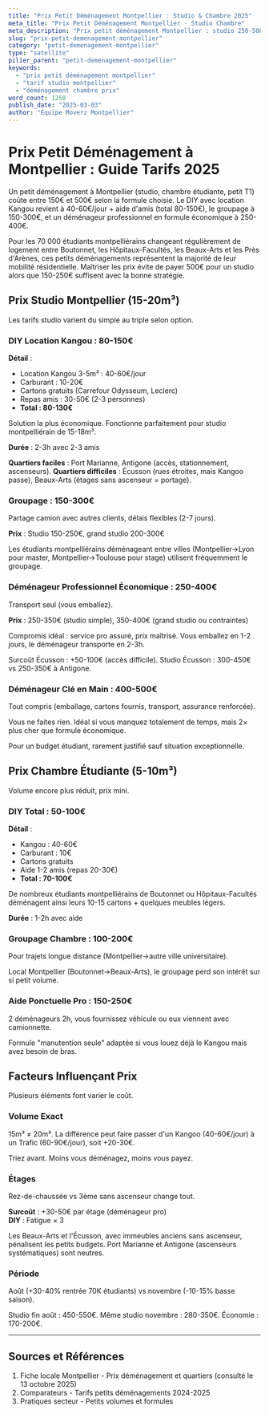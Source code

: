 ```yaml
---
title: "Prix Petit Déménagement Montpellier : Studio & Chambre 2025"
meta_title: "Prix Petit Déménagement Montpellier - Studio Chambre"
meta_description: "Prix petit déménagement Montpellier : studio 250-500€, chambre 150-350€, DIY 40-60€. Fourchettes, options."
slug: "prix-petit-demenagement-montpellier"
category: "petit-demenagement-montpellier"
type: "satellite"
pilier_parent: "petit-demenagement-montpellier"
keywords:
  - "prix petit déménagement montpellier"
  - "tarif studio montpellier"
  - "déménagement chambre prix"
word_count: 1250
publish_date: "2025-03-03"
author: "Équipe Moverz Montpellier"
---
```


# Prix Petit Déménagement à Montpellier : Guide Tarifs 2025

Un petit déménagement à Montpellier (studio, chambre étudiante, petit T1) coûte entre 150€ et 500€ selon la formule choisie. Le DIY avec location Kangou revient à 40-60€/jour + aide d'amis (total 80-150€), le groupage à 150-300€, et un déménageur professionnel en formule économique à 250-400€.

Pour les 70 000 étudiants montpelliérains changeant régulièrement de logement entre Boutonnet, les Hôpitaux-Facultés, les Beaux-Arts et les Près d'Arènes, ces petits déménagements représentent la majorité de leur mobilité résidentielle. Maîtriser les prix évite de payer 500€ pour un studio alors que 150-250€ suffisent avec la bonne stratégie.

## Prix Studio Montpellier (15-20m³)

Les tarifs studio varient du simple au triple selon option.

### DIY Location Kangou : 80-150€

**Détail** :
- Location Kangou 3-5m³ : 40-60€/jour
- Carburant : 10-20€
- Cartons gratuits (Carrefour Odysseum, Leclerc)
- Repas amis : 30-50€ (2-3 personnes)
- **Total : 80-130€**

Solution la plus économique. Fonctionne parfaitement pour studio montpelliérain de 15-18m³.

**Durée** : 2-3h avec 2-3 amis

**Quartiers faciles** : Port Marianne, Antigone (accès, stationnement, ascenseurs). **Quartiers difficiles** : Écusson (rues étroites, mais Kangoo passe), Beaux-Arts (étages sans ascenseur = portage).

### Groupage : 150-300€

Partage camion avec autres clients, délais flexibles (2-7 jours).

**Prix** : Studio 150-250€, grand studio 200-300€

Les étudiants montpelliérains déménageant entre villes (Montpellier→Lyon pour master, Montpellier→Toulouse pour stage) utilisent fréquemment le groupage.

### Déménageur Professionnel Économique : 250-400€

Transport seul (vous emballez).

**Prix** : 250-350€ (studio simple), 350-400€ (grand studio ou contraintes)

Compromis idéal : service pro assuré, prix maîtrisé. Vous emballez en 1-2 jours, le déménageur transporte en 2-3h.

Surcoût Écusson : +50-100€ (accès difficile). Studio Écusson : 300-450€ vs 250-350€ à Antigone.

### Déménageur Clé en Main : 400-500€

Tout compris (emballage, cartons fournis, transport, assurance renforcée).

Vous ne faites rien. Idéal si vous manquez totalement de temps, mais 2× plus cher que formule économique.

Pour un budget étudiant, rarement justifié sauf situation exceptionnelle.

## Prix Chambre Étudiante (5-10m³)

Volume encore plus réduit, prix mini.

### DIY Total : 50-100€

**Détail** :
- Kangou : 40-60€
- Carburant : 10€
- Cartons gratuits
- Aide 1-2 amis (repas 20-30€)
- **Total : 70-100€**

De nombreux étudiants montpelliérains de Boutonnet ou Hôpitaux-Facultés déménagent ainsi leurs 10-15 cartons + quelques meubles légers.

**Durée** : 1-2h avec aide

### Groupage Chambre : 100-200€

Pour trajets longue distance (Montpellier→autre ville universitaire).

Local Montpellier (Boutonnet→Beaux-Arts), le groupage perd son intérêt sur si petit volume.

### Aide Ponctuelle Pro : 150-250€

2 déménageurs 2h, vous fournissez véhicule ou eux viennent avec camionnette.

Formule "manutention seule" adaptée si vous louez déjà le Kangou mais avez besoin de bras.

## Facteurs Influençant Prix

Plusieurs éléments font varier le coût.

### Volume Exact

15m³ ≠ 20m³. La différence peut faire passer d'un Kangoo (40-60€/jour) à un Trafic (60-90€/jour), soit +20-30€.

Triez avant. Moins vous déménagez, moins vous payez.

### Étages

Rez-de-chaussée vs 3ème sans ascenseur change tout.

**Surcoût** : +30-50€ par étage (déménageur pro)  
**DIY** : Fatigue × 3

Les Beaux-Arts et l'Écusson, avec immeubles anciens sans ascenseur, pénalisent les petits budgets. Port Marianne et Antigone (ascenseurs systématiques) sont neutres.

### Période

Août (+30-40% rentrée 70K étudiants) vs novembre (-10-15% basse saison).

Studio fin août : 450-550€. Même studio novembre : 280-350€. Économie : 170-200€.

---

## Sources et Références

1. Fiche locale Montpellier - Prix déménagement et quartiers (consulté le 13 octobre 2025)
2. Comparateurs - Tarifs petits déménagements 2024-2025
3. Pratiques secteur - Petits volumes et formules

